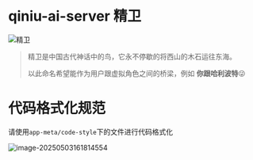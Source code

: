 # qiniu-ai-server 精卫

![精卫](https://cdn.fengxianhub.top/resources-master/logo-color.png)

>精卫是中国古代神话中的鸟，它永不停歇的将西山的木石运往东海。
>
>以此命名希望能作为用户跟虚拟角色之间的桥梁，例如 **你跟哈利波特**😜

















































# 代码格式化规范

请使用`app-meta/code-style`下的文件进行代码格式化

![image-20250503161814554](https://cdn.fengxianhub.top/resources-master/image-20250503161814554.png)
